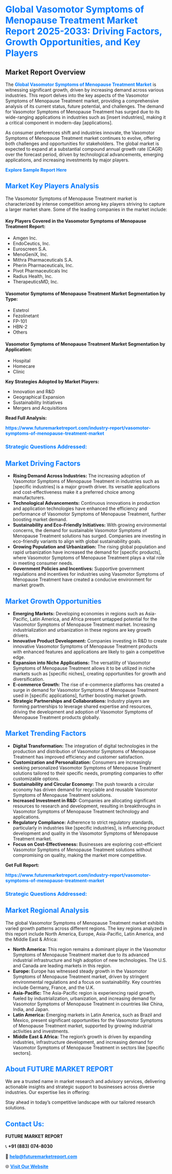 <h1 style="color: #007BFF;">Global Vasomotor Symptoms of Menopause Treatment Market Report 2025-2033: Driving Factors, Growth Opportunities, and Key Players</h1>

<section id="overview">
<h2>Market Report Overview</h2>
<p>The <a href="https://www.futuremarketreport.com/industry-report/vasomotor-symptoms-of-menopause-treatment-market" style="color: #007BFF; text-decoration: none;"><strong>Global Vasomotor Symptoms of Menopause Treatment Market</strong></a> is witnessing significant growth, driven by increasing demand across various industries. This report delves into the key aspects of the Vasomotor Symptoms of Menopause Treatment market, providing a comprehensive analysis of its current status, future potential, and challenges. The demand for Vasomotor Symptoms of Menopause Treatment has surged due to its wide-ranging applications in industries such as [insert industries], making it a critical component in modern-day [applications].</p>
<p>As consumer preferences shift and industries innovate, the Vasomotor Symptoms of Menopause Treatment market continues to evolve, offering both challenges and opportunities for stakeholders. The global market is expected to expand at a substantial compound annual growth rate (CAGR) over the forecast period, driven by technological advancements, emerging applications, and increasing investments by major players.</p>
</section>

<section id="overview">
<p><a href="https://www.futuremarketreport.com/request-sample/reportId=53810" style="color: #007BFF; text-decoration: none;"><strong>Explore Sample Report Here</strong></a></p>
</section>

<section id="key-players">
<h2 style="color: #007BFF;">Market Key Players Analysis</h2>
<p>The Vasomotor Symptoms of Menopause Treatment market is characterized by intense competition among key players striving to capture a larger market share. Some of the leading companies in the market include:</p>
<h4>Key Players Covered in the Vasomotor Symptoms of Menopause Treatment Report:</h4>
<ul><li>Amgen Inc.</li><li>EndoCeutics, Inc.</li><li>Euroscreen S.A.</li><li>MenoGeniX, Inc.</li><li>Mithra Pharmaceuticals S.A.</li><li>Pherin Pharmaceuticals, Inc.</li><li>Pivot Pharmaceuticals Inc</li><li>Radius Health, Inc.</li><li>TherapeuticsMD, Inc.</li></ul>
<h4>Vasomotor Symptoms of Menopause Treatment Market Segmentation by Type:</h4>
<ul><li>Estetrol</li><li>Fezolinetant</li><li>FP-101</li><li>HBN-2</li><li>Others</li></ul>

<h4>Vasomotor Symptoms of Menopause Treatment Market Segmentation by Application:</h4>
<ul><li>Hospital</li><li>Homecare</li><li>Clinic</li></ul>
<p><strong>Key Strategies Adopted by Market Players:</strong></p>
<ul>
<li>Innovation and R&D</li>
<li>Geographical Expansion</li>
<li>Sustainability Initiatives</li>
<li>Mergers and Acquisitions</li>
</ul>
</section>

<section>
<p><strong>Read Full Analysis: </strong></p><a href="https://www.futuremarketreport.com/industry-report/vasomotor-symptoms-of-menopause-treatment-market" style="color: #007BFF; text-decoration: none;"><strong>https://www.futuremarketreport.com/industry-report/vasomotor-symptoms-of-menopause-treatment-market</strong></a>
<h3 style="color: #007BFF;">Strategic Questions Addressed:</h3>
</section>

<section id="driving-factors">
<h2 style="color: #007BFF;">Market Driving Factors</h2>
<ul>
<li><strong>Rising Demand Across Industries:</strong> The increasing adoption of Vasomotor Symptoms of Menopause Treatment in industries such as [specific industries] is a major growth driver. Its versatile applications and cost-effectiveness make it a preferred choice among manufacturers.</li>
<li><strong>Technological Advancements:</strong> Continuous innovations in production and application technologies have enhanced the efficiency and performance of Vasomotor Symptoms of Menopause Treatment, further boosting market demand.</li>
<li><strong>Sustainability and Eco-Friendly Initiatives:</strong> With growing environmental concerns, the demand for sustainable Vasomotor Symptoms of Menopause Treatment solutions has surged. Companies are investing in eco-friendly variants to align with global sustainability goals.</li>
<li><strong>Growing Population and Urbanization:</strong> The rising global population and rapid urbanization have increased the demand for [specific products], where Vasomotor Symptoms of Menopause Treatment plays a vital role in meeting consumer needs.</li>
<li><strong>Government Policies and Incentives:</strong> Supportive government regulations and incentives for industries using Vasomotor Symptoms of Menopause Treatment have created a conducive environment for market growth.</li>
</ul>
</section>

<section id="growth-opportunities">
<h2 style="color: #007BFF;">Market Growth Opportunities</h2>
<ul>
<li><strong>Emerging Markets:</strong> Developing economies in regions such as Asia-Pacific, Latin America, and Africa present untapped potential for the Vasomotor Symptoms of Menopause Treatment market. Increasing industrialization and urbanization in these regions are key growth drivers.</li>
<li><strong>Innovative Product Development:</strong> Companies investing in R&D to create innovative Vasomotor Symptoms of Menopause Treatment products with enhanced features and applications are likely to gain a competitive edge.</li>
<li><strong>Expansion into Niche Applications:</strong> The versatility of Vasomotor Symptoms of Menopause Treatment allows it to be utilized in niche markets such as [specific niches], creating opportunities for growth and diversification.</li>
<li><strong>E-commerce Growth:</strong> The rise of e-commerce platforms has created a surge in demand for Vasomotor Symptoms of Menopause Treatment used in [specific applications], further boosting market growth.</li>
<li><strong>Strategic Partnerships and Collaborations:</strong> Industry players are forming partnerships to leverage shared expertise and resources, driving the development and adoption of Vasomotor Symptoms of Menopause Treatment products globally.</li>
</ul>
</section>

<section id="trending-factors">
<h2 style="color: #007BFF;">Market Trending Factors</h2>
<ul>
<li><strong>Digital Transformation:</strong> The integration of digital technologies in the production and distribution of Vasomotor Symptoms of Menopause Treatment has improved efficiency and customer satisfaction.</li>
<li><strong>Customization and Personalization:</strong> Consumers are increasingly seeking personalized Vasomotor Symptoms of Menopause Treatment solutions tailored to their specific needs, prompting companies to offer customizable options.</li>
<li><strong>Sustainability and Circular Economy:</strong> The push towards a circular economy has driven demand for recyclable and reusable Vasomotor Symptoms of Menopause Treatment solutions.</li>
<li><strong>Increased Investment in R&D:</strong> Companies are allocating significant resources to research and development, resulting in breakthroughs in Vasomotor Symptoms of Menopause Treatment technology and applications.</li>
<li><strong>Regulatory Compliance:</strong> Adherence to strict regulatory standards, particularly in industries like [specific industries], is influencing product development and quality in the Vasomotor Symptoms of Menopause Treatment market.</li>
<li><strong>Focus on Cost-Effectiveness:</strong> Businesses are exploring cost-efficient Vasomotor Symptoms of Menopause Treatment solutions without compromising on quality, making the market more competitive.</li>
</ul>
</section>

<section>
<p><strong>Get Full Report: </strong></p><a href="https://www.futuremarketreport.com/industry-report/vasomotor-symptoms-of-menopause-treatment-market" style="color: #007BFF; text-decoration: none;"><strong>https://www.futuremarketreport.com/industry-report/vasomotor-symptoms-of-menopause-treatment-market</strong></a>
<h3 style="color: #007BFF;">Strategic Questions Addressed:</h3>
</section>


<section id="regional-analysis">
<h2 style="color: #007BFF;">Market Regional Analysis</h2>
<p>The global Vasomotor Symptoms of Menopause Treatment market exhibits varied growth patterns across different regions. The key regions analyzed in this report include North America, Europe, Asia-Pacific, Latin America, and the Middle East & Africa:</p>
<ul>
<li><strong>North America:</strong> This region remains a dominant player in the Vasomotor Symptoms of Menopause Treatment market due to its advanced industrial infrastructure and high adoption of new technologies. The U.S. and Canada are leading markets in this region.</li>
<li><strong>Europe:</strong> Europe has witnessed steady growth in the Vasomotor Symptoms of Menopause Treatment market, driven by stringent environmental regulations and a focus on sustainability. Key countries include Germany, France, and the U.K.</li>
<li><strong>Asia-Pacific:</strong> The Asia-Pacific region is experiencing rapid growth, fueled by industrialization, urbanization, and increasing demand for Vasomotor Symptoms of Menopause Treatment in countries like China, India, and Japan.</li>
<li><strong>Latin America:</strong> Emerging markets in Latin America, such as Brazil and Mexico, present significant opportunities for the Vasomotor Symptoms of Menopause Treatment market, supported by growing industrial activities and investments.</li>
<li><strong>Middle East & Africa:</strong> The region’s growth is driven by expanding industries, infrastructure development, and increasing demand for Vasomotor Symptoms of Menopause Treatment in sectors like [specific sectors].</li>
</ul>
</section>

<footer>
<h2 style="color: #007BFF;">About FUTURE MARKET REPORT</h2>
<p>We are a trusted name in market research and advisory services, delivering actionable insights and strategic support to businesses across diverse industries. Our expertise lies in offering:</p>

<p>Stay ahead in today’s competitive landscape with our tailored research solutions.</p>

<h2 style="color: #007BFF;">Contact Us:</h2>
<p><strong>FUTURE MARKET REPORT</strong></p>
<p>📞 <strong>+91 (883) 074-8030</strong></p>
<p>📧 <strong><a href="mailto:help@futuremarketreport.com" style="color: #007BFF;">help@futuremarketreport.com</a></strong></p>
<p>🌐 <strong><a href="https://www.futuremarketreport.com/" style="color: #007BFF;">Visit Our Website</a></strong></p>
</footer>